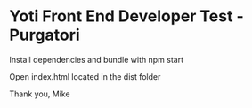 # Yoti Front End Developer Test - Purgatori

Install dependencies and bundle with npm start

Open index.html located in the dist folder

Thank you,
Mike
